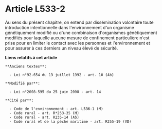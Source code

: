 # Article L533-2

Au sens du présent chapitre, on entend par dissémination volontaire toute introduction intentionnelle dans l'environnement
d'un organisme génétiquement modifié ou d'une combinaison d'organismes génétiquement modifiés pour laquelle aucune mesure de
confinement particulière n'est prise pour en limiter le contact avec les personnes et l'environnement et pour assurer à ces
derniers un niveau élevé de sécurité.

**Liens relatifs à cet article**

	**Anciens textes**:

	  - Loi n°92-654 du 13 juillet 1992 - art. 10 (Ab)

	**Modifié par**:

	  - Loi n°2008-595 du 25 juin 2008 - art. 14

	**Cité par**:

	  - Code de l'environnement - art. L536-1 (M)
	  - Code rural - art. R*253-35 (M)
	  - Code rural - art. R235-14 (Ab)
	  - Code rural et de la pêche maritime - art. R255-19 (VD)

